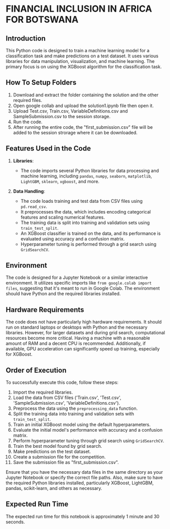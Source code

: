 # FINANCIAL INCLUSION IN AFRICA FOR BOTSWANA

## Introduction
This Python code is designed to train a machine learning model for a classification task and make predictions on a test dataset. It uses various libraries for data manipulation, visualization, and machine learning. The primary focus is on using the XGBoost algorithm for the classification task.

## How To Setup Folders
1. Download and extract the folder containing the solution and the other required files.
2. Open google collab and upload the solution1.ipynb file then open it.
3. Upload Test.csv, Train.csv, VariableDefinitions.csv and SampleSubmission.csv to the session storage.
4. Run the code.
5. After running the entire code, the "first_submission.csv" file will be added to the session strorage where it can be downloaded.

## Features Used in the Code
1. **Libraries**:
   - The code imports several Python libraries for data processing and machine learning, including `pandas`, `numpy`, `seaborn`, `matplotlib`, `LightGBM`, `sklearn`, `xgboost`, and more.

2. **Data Handling**:
   - The code loads training and test data from CSV files using `pd.read_csv`.
   - It preprocesses the data, which includes encoding categorical features and scaling numerical features.
   - The training data is split into training and validation sets using `train_test_split`.
   - An XGBoost classifier is trained on the data, and its performance is evaluated using accuracy and a confusion matrix.
   - Hyperparameter tuning is performed through a grid search using `GridSearchCV`.

## Environment
The code is designed for a Jupyter Notebook or a similar interactive environment. It utilizes specific imports like `from google.colab import files`, suggesting that it's meant to run in Google Colab. The environment should have Python and the required libraries installed.

## Hardware Requirements
The code does not have particularly high hardware requirements. It should run on standard laptops or desktops with Python and the necessary libraries. However, for larger datasets and during grid search, computational resources become more critical. Having a machine with a reasonable amount of RAM and a decent CPU is recommended. Additionally, if available, GPU acceleration can significantly speed up training, especially for XGBoost.

## Order of Execution
To successfully execute this code, follow these steps:

1. Import the required libraries.
2. Load the data from CSV files ('Train.csv', 'Test.csv', 'SampleSubmission.csv', 'VariableDefinitions.csv').
3. Preprocess the data using the `preprocessing_data` function.
4. Split the training data into training and validation sets with `train_test_split`.
5. Train an initial XGBoost model using the default hyperparameters.
6. Evaluate the initial model's performance with accuracy and a confusion matrix.
7. Perform hyperparameter tuning through grid search using `GridSearchCV`.
8. Train the best model found by grid search.
9. Make predictions on the test dataset.
10. Create a submission file for the competition.
11. Save the submission file as "first_submission.csv".

Ensure that you have the necessary data files in the same directory as your Jupyter Notebook or specify the correct file paths. Also, make sure to have the required Python libraries installed, particularly XGBoost, LightGBM, pandas, scikit-learn, and others as necessary.

## Expected Run Time 
The expected run time for this notebook is approximately 1 minute and 30 seconds.
